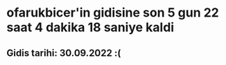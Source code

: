 # ofarukbicer'in gidisine son 5 gun 22 saat 4 dakika 18 saniye kaldi

## Gidis tarihi: 30.09.2022 :(
